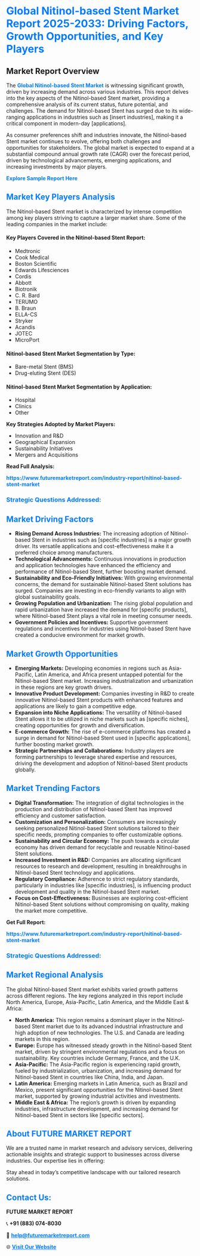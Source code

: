 <h1 style="color: #007BFF;">Global Nitinol-based Stent Market Report 2025-2033: Driving Factors, Growth Opportunities, and Key Players</h1>

<section id="overview">
<h2>Market Report Overview</h2>
<p>The <a href="https://www.futuremarketreport.com/industry-report/nitinol-based-stent-market" style="color: #007BFF; text-decoration: none;"><strong>Global Nitinol-based Stent Market</strong></a> is witnessing significant growth, driven by increasing demand across various industries. This report delves into the key aspects of the Nitinol-based Stent market, providing a comprehensive analysis of its current status, future potential, and challenges. The demand for Nitinol-based Stent has surged due to its wide-ranging applications in industries such as [insert industries], making it a critical component in modern-day [applications].</p>
<p>As consumer preferences shift and industries innovate, the Nitinol-based Stent market continues to evolve, offering both challenges and opportunities for stakeholders. The global market is expected to expand at a substantial compound annual growth rate (CAGR) over the forecast period, driven by technological advancements, emerging applications, and increasing investments by major players.</p>
</section>

<section id="overview">
<p><a href="https://www.futuremarketreport.com/request-sample/reportId=79650" style="color: #007BFF; text-decoration: none;"><strong>Explore Sample Report Here</strong></a></p>
</section>

<section id="key-players">
<h2 style="color: #007BFF;">Market Key Players Analysis</h2>
<p>The Nitinol-based Stent market is characterized by intense competition among key players striving to capture a larger market share. Some of the leading companies in the market include:</p>
<h4>Key Players Covered in the Nitinol-based Stent Report:</h4>
<ul><li>Medtronic</li><li>Cook Medical</li><li>Boston Scientific</li><li>Edwards Lifesciences</li><li>Cordis</li><li>Abbott</li><li>Biotronik</li><li>C. R. Bard</li><li>TERUMO</li><li>B. Braun</li><li>ELLA-CS</li><li>Stryker</li><li>Acandis</li><li>JOTEC</li><li>MicroPort</li></ul>
<h4>Nitinol-based Stent Market Segmentation by Type:</h4>
<ul><li>Bare-metal Stent (BMS)</li><li>Drug-eluting Stent (DES)</li></ul>

<h4>Nitinol-based Stent Market Segmentation by Application:</h4>
<ul><li>Hospital</li><li>Clinics</li><li>Other</li></ul>
<p><strong>Key Strategies Adopted by Market Players:</strong></p>
<ul>
<li>Innovation and R&D</li>
<li>Geographical Expansion</li>
<li>Sustainability Initiatives</li>
<li>Mergers and Acquisitions</li>
</ul>
</section>

<section>
<p><strong>Read Full Analysis: </strong></p><a href="https://www.futuremarketreport.com/industry-report/nitinol-based-stent-market" style="color: #007BFF; text-decoration: none;"><strong>https://www.futuremarketreport.com/industry-report/nitinol-based-stent-market</strong></a>
<h3 style="color: #007BFF;">Strategic Questions Addressed:</h3>
</section>

<section id="driving-factors">
<h2 style="color: #007BFF;">Market Driving Factors</h2>
<ul>
<li><strong>Rising Demand Across Industries:</strong> The increasing adoption of Nitinol-based Stent in industries such as [specific industries] is a major growth driver. Its versatile applications and cost-effectiveness make it a preferred choice among manufacturers.</li>
<li><strong>Technological Advancements:</strong> Continuous innovations in production and application technologies have enhanced the efficiency and performance of Nitinol-based Stent, further boosting market demand.</li>
<li><strong>Sustainability and Eco-Friendly Initiatives:</strong> With growing environmental concerns, the demand for sustainable Nitinol-based Stent solutions has surged. Companies are investing in eco-friendly variants to align with global sustainability goals.</li>
<li><strong>Growing Population and Urbanization:</strong> The rising global population and rapid urbanization have increased the demand for [specific products], where Nitinol-based Stent plays a vital role in meeting consumer needs.</li>
<li><strong>Government Policies and Incentives:</strong> Supportive government regulations and incentives for industries using Nitinol-based Stent have created a conducive environment for market growth.</li>
</ul>
</section>

<section id="growth-opportunities">
<h2 style="color: #007BFF;">Market Growth Opportunities</h2>
<ul>
<li><strong>Emerging Markets:</strong> Developing economies in regions such as Asia-Pacific, Latin America, and Africa present untapped potential for the Nitinol-based Stent market. Increasing industrialization and urbanization in these regions are key growth drivers.</li>
<li><strong>Innovative Product Development:</strong> Companies investing in R&D to create innovative Nitinol-based Stent products with enhanced features and applications are likely to gain a competitive edge.</li>
<li><strong>Expansion into Niche Applications:</strong> The versatility of Nitinol-based Stent allows it to be utilized in niche markets such as [specific niches], creating opportunities for growth and diversification.</li>
<li><strong>E-commerce Growth:</strong> The rise of e-commerce platforms has created a surge in demand for Nitinol-based Stent used in [specific applications], further boosting market growth.</li>
<li><strong>Strategic Partnerships and Collaborations:</strong> Industry players are forming partnerships to leverage shared expertise and resources, driving the development and adoption of Nitinol-based Stent products globally.</li>
</ul>
</section>

<section id="trending-factors">
<h2 style="color: #007BFF;">Market Trending Factors</h2>
<ul>
<li><strong>Digital Transformation:</strong> The integration of digital technologies in the production and distribution of Nitinol-based Stent has improved efficiency and customer satisfaction.</li>
<li><strong>Customization and Personalization:</strong> Consumers are increasingly seeking personalized Nitinol-based Stent solutions tailored to their specific needs, prompting companies to offer customizable options.</li>
<li><strong>Sustainability and Circular Economy:</strong> The push towards a circular economy has driven demand for recyclable and reusable Nitinol-based Stent solutions.</li>
<li><strong>Increased Investment in R&D:</strong> Companies are allocating significant resources to research and development, resulting in breakthroughs in Nitinol-based Stent technology and applications.</li>
<li><strong>Regulatory Compliance:</strong> Adherence to strict regulatory standards, particularly in industries like [specific industries], is influencing product development and quality in the Nitinol-based Stent market.</li>
<li><strong>Focus on Cost-Effectiveness:</strong> Businesses are exploring cost-efficient Nitinol-based Stent solutions without compromising on quality, making the market more competitive.</li>
</ul>
</section>

<section>
<p><strong>Get Full Report: </strong></p><a href="https://www.futuremarketreport.com/industry-report/nitinol-based-stent-market" style="color: #007BFF; text-decoration: none;"><strong>https://www.futuremarketreport.com/industry-report/nitinol-based-stent-market</strong></a>
<h3 style="color: #007BFF;">Strategic Questions Addressed:</h3>
</section>


<section id="regional-analysis">
<h2 style="color: #007BFF;">Market Regional Analysis</h2>
<p>The global Nitinol-based Stent market exhibits varied growth patterns across different regions. The key regions analyzed in this report include North America, Europe, Asia-Pacific, Latin America, and the Middle East & Africa:</p>
<ul>
<li><strong>North America:</strong> This region remains a dominant player in the Nitinol-based Stent market due to its advanced industrial infrastructure and high adoption of new technologies. The U.S. and Canada are leading markets in this region.</li>
<li><strong>Europe:</strong> Europe has witnessed steady growth in the Nitinol-based Stent market, driven by stringent environmental regulations and a focus on sustainability. Key countries include Germany, France, and the U.K.</li>
<li><strong>Asia-Pacific:</strong> The Asia-Pacific region is experiencing rapid growth, fueled by industrialization, urbanization, and increasing demand for Nitinol-based Stent in countries like China, India, and Japan.</li>
<li><strong>Latin America:</strong> Emerging markets in Latin America, such as Brazil and Mexico, present significant opportunities for the Nitinol-based Stent market, supported by growing industrial activities and investments.</li>
<li><strong>Middle East & Africa:</strong> The region’s growth is driven by expanding industries, infrastructure development, and increasing demand for Nitinol-based Stent in sectors like [specific sectors].</li>
</ul>
</section>

<footer>
<h2 style="color: #007BFF;">About FUTURE MARKET REPORT</h2>
<p>We are a trusted name in market research and advisory services, delivering actionable insights and strategic support to businesses across diverse industries. Our expertise lies in offering:</p>

<p>Stay ahead in today’s competitive landscape with our tailored research solutions.</p>

<h2 style="color: #007BFF;">Contact Us:</h2>
<p><strong>FUTURE MARKET REPORT</strong></p>
<p>📞 <strong>+91 (883) 074-8030</strong></p>
<p>📧 <strong><a href="mailto:help@futuremarketreport.com" style="color: #007BFF;">help@futuremarketreport.com</a></strong></p>
<p>🌐 <strong><a href="https://www.futuremarketreport.com/" style="color: #007BFF;">Visit Our Website</a></strong></p>
</footer>